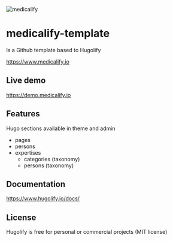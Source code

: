 ![medicalify](https://github.com/Hugolify/medicalify-template/assets/4457294/52231f5a-71bf-4d90-b786-4875ca2b589b)

# medicalify-template

Is a Github template based to Hugolify

https://www.medicalify.io

## Live demo

https://demo.medicalify.io

## Features

Hugo sections available in theme and admin

- pages
- persons
- expertises
  - categories (taxonomy)
  - persons (taxonomy)

## Documentation

https://www.hugolify.io/docs/

## License

Hugolify is free for personal or commercial projects (MIT license)
